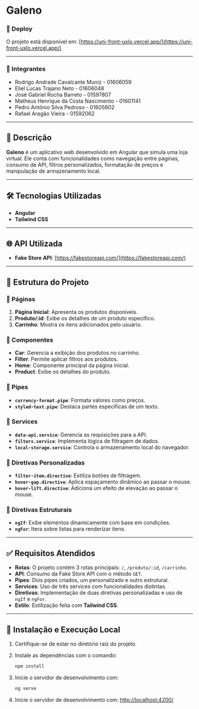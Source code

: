 # Galeno

### 🚀 Deploy

O projeto está disponível em: [https://uni-front-uxlo.vercel.app/](https://uni-front-uxlo.vercel.app/)

---

### 👥 Integrantes

- Rodrigo Andrade Cavalcante Muniz - 01606059
- Eliel Lucas Trajano Neto - 01606048
- José Gabriel Rocha Barreto - 01597807
- Matheus Henrique da Costa Nascimento - 01601141
- Pedro Antônio Silva Pedroso - 01605602
- Rafael Aragão Vieira - 01592062

---

## 📝 Descrição

**Galeno** é um aplicativo web desenvolvido em Angular que simula uma loja virtual. Ele conta com funcionalidades como navegação entre páginas, consumo de API, filtros personalizados, formatação de preços e manipulação de armazenamento local.

---

## 🛠️ Tecnologias Utilizadas

- **Angular**
- **Tailwind CSS**

---

## 🌐 API Utilizada

- **Fake Store API**: [https://fakestoreapi.com/](https://fakestoreapi.com/)

---

## 📂 Estrutura do Projeto

### 🔗 Páginas

1. **Página Inicial**: Apresenta os produtos disponíveis.
2. **Produto/:id**: Exibe os detalhes de um produto específico.
3. **Carrinho**: Mostra os itens adicionados pelo usuário.

### 🧩 Componentes

- **Car**: Gerencia a exibição dos produtos no carrinho.
- **Filter**: Permite aplicar filtros aos produtos.
- **Home**: Componente principal da página inicial.
- **Product**: Exibe os detalhes do produto.

### 🔧 Pipes

- **`currency-format.pipe`**: Formata valores como preços.
- **`styled-text.pipe`**: Destaca partes específicas de um texto.

### 📜 Services

- **`data-api.service`**: Gerencia as requisições para a API.
- **`filters.service`**: Implementa lógica de filtragem de dados.
- **`local-storage.service`**: Controla o armazenamento local do navegador.

### 🎨 Diretivas Personalizadas

- **`filter-item.directive`**: Estiliza botões de filtragem.
- **`hover-gap.directive`**: Aplica espaçamento dinâmico ao passar o mouse.
- **`hover-lift.directive`**: Adiciona um efeito de elevação ao passar o mouse.

### 🔨 Diretivas Estruturais

- **`ngIf`**: Exibe elementos dinamicamente com base em condições.
- **`ngFor`**: Itera sobre listas para renderizar itens.

---

## ✅ Requisitos Atendidos

- **Rotas**: O projeto contém 3 rotas principais: `/`, `/produto/:id`, `/carrinho`.
- **API**: Consumo da Fake Store API com o método `GET`.
- **Pipes**: Dois pipes criados, um personalizado e outro estrutural.
- **Services**: Uso de três services com funcionalidades distintas.
- **Diretivas**: Implementação de duas diretivas personalizadas e uso de `ngIf` e `ngFor`.
- **Estilo**: Estilização feita com **Tailwind CSS**.

---

## 🚀 Instalação e Execução Local

1. Certifique-se de estar no diretório raiz do projeto.
2. Instale as dependências com o comando:

   ```bash
   npm install
   ```

3. Inicie o servidor de desenvolvimento com:

   ```bash
   ng serve
   ```

4. Inicie o servidor de desenvolvimento com: [http://localhost:4200/](http://localhost:4200/)

